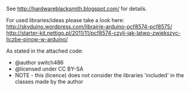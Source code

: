 See http://hardwareblacksmith.blogspot.com/ for details.

For used libraries/ideas please take a look here:
http://skyduino.wordpress.com/librairie-arduino-pcf8574-pcf8575/
http://starter-kit.nettigo.pl/2011/11/pcf8574-czyli-jak-latwo-zwiekszyc-liczbe-pinow-w-arduino/

As stated in the attached code: 


 * @author switch486
 * @licensed under CC BY-SA
 * NOTE - this (licence) does not consider the libraries 'included' in the classes made by the author

